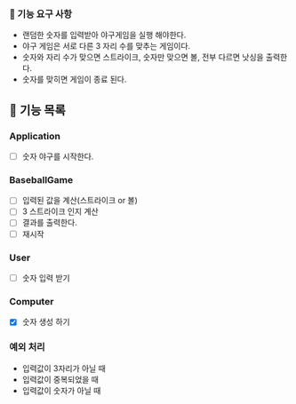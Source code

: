 ### 🚀 기능 요구 사항

- 랜덤한 숫자를 입력받아 야구게임을 실행 해야한다.
- 야구 게임은 서로 다른 3 자리 수를 맞추는 게임이다.
- 숫자와 자리 수가 맞으면 스트라이크, 숫자만 맞으면 볼, 전부 다르면 낫싱을 출력한다.
- 숫자를 맞히면 게임이 종료 된다.

## 🚀 기능 목록

### Application

- [ ] 숫자 야구를 시작한다.

### BaseballGame

- [ ] 입력된 값을 계산(스트라이크 or 볼)
- [ ] 3 스트라이크 인지 계산
- [ ] 결과를 출력한다.
- [ ] 재시작

### User
- [ ] 숫자 입력 받기

### Computer
- [x] 숫자 생성 하기

### 예외 처리
- 입력값이 3자리가 아닐 때
- 입력값이 중복되었을 때
- 입력값이 숫자가 아닐 때